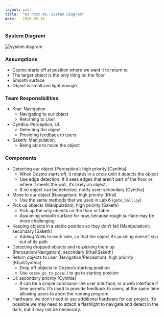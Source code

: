 ```yaml
---
layout: post
title:  "A3 Post #1: System Diagram"
date:   2020-05-18
---
```


### System Diagram
![system diagram](https://starry97.github.io/cse481c-project/assets/a3-system-diagram.jpg)

### Assumptions
- Cozmo starts off at position where we want it to return to
- The target object is the only thing on the floor
- Smooth surface
- Object is small and light enough

### Team Responsibilities
- Khai: Navigation
    - Navigating to our object
    - Returning to User
- Cynthia: Perception, UI. 
    - Detecting the object
    - Providing feedback to users
- Saketh: Manipulation. 
    - Being able to move the object

### Components
- Detecting our object (Perception): high priority [Cynthia]
    - When Cozmo starts off, it rotates in a circle until it detects the object
    - Use edge detection. If it sees edges that aren’t part of the floor or where it meets the wall, it’s likely an object.
    - If no object can be detected, notify user: secondary  [Cynthia]
- Move to our object (Navigation): high priority [Khai]
    - Use the same methods that we used in Lab 6 (`goto_ball.py`)
- Pick up objects (Manipulation): high priority [Saketh]
    - Pick up the only objects on the floor or table
    - Assuming smooth surface for now, because rough surface may be more challenging
- Keeping objects in a stable position so they don’t fall (Manipulation): secondary [Saketh]
    - Adding Walls to each side, so that the object it’s pushing doesn’t slip out of its path
- Detecting dropped objects and re-picking them up (Perception/Navigation): secondary [Khai\Saketh]
- Return objects to user (Navigation/Perception): high priority [Khai\Cynthia]
    - Drop off objects to Cozmo’s starting position
    - Use `cozmo_go_to_pose()` to go to starting position
- UI: secondary priority [Cynthia] 
    - It can be a simple command-line user interface, or a web interface if time permits. It’s used to provide feedback 
    to users, at the same time allowing users to abort the running program.
- Hardware: we don’t need to use additional hardware for our project. It’s possible we may need to attach a flashlight 
to navigate and detect in the dark, but it may not be necessary. 
